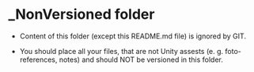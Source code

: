 # _NonVersioned folder

* Content of this folder (except this README.md file) is ignored by GIT.

* You should place all your files, that are not Unity assests (e. g. foto-references, notes) and should NOT be versioned in this folder.



